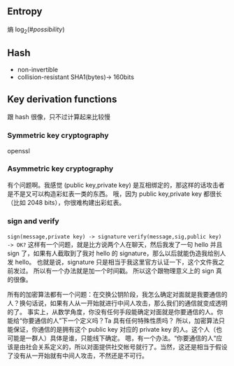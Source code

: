 ## Entropy

熵 $\log_2(\#possibility)$
## Hash

- non-invertible
- collision-resistant
SHA1(bytes)-> 160bits
## Key derivation functions

跟 hash 很像，只不过计算起来比较慢
### Symmetric key cryptography

openssl
### Asymmetric key cryptography

有个问题啊。我感觉 (public key,private key) 是互相绑定的，那这样的话攻击者是不是又可以构造彩虹表一类的东西。
哦，因为 public key,private key 都很长（比如 2048 bits），你很难构建出彩虹表。
### sign and verify

`sign(message,private key) -> signature`
`verify(message,sig,public key) -> OK?`
这样有一个问题，就是比方说两个人在聊天，然后我发了一句 hello 并且 sign 了，如果有人截取到了我对 hello 的 signature，那么以后就能伪造我给别人发 hello。
也就是说，signature 只是相当于我这里官方认证一下，这个文件我之前发过。
所以有一个办法就是加一个时间戳。
所以这个跟物理意义上的 sign 真的很像。

所有的加密算法都有一个问题：在交换公钥阶段，我怎么确定对面就是我要通信的人？换句话说，如果有人从一开始就进行中间人攻击，那么我们的通信就变成透明的了。
事实上，从数学角度，你没有任何手段能确定对面就是你要通信的人。你能给“你要通信的人”下一个定义吗？Ta 具有任何特殊性质吗？
所以，加密算法只能保证，你通信的是拥有这个 public key 对应的 private key 的人。这个人（也可能是一群人）具体是谁，只能线下确定。
嗯，有一个办法。“你要通信的人“应该是由社会关系定义的，所以对面提供社交帐号就行了。当然，这还是相当于假设了没有从一开始就有中间人攻击，不然还是不可行。